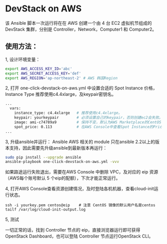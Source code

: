 # DevStack on AWS

该 Ansible 脚本一次运行将在在 AWS 创建一个由 4 台 EC2 虚拟机节组成的 DevStack 集群，分别是 Controller，Network，Computer1 和 Computer2。

## 使用方法：

1, 设计环境变量：

```bash
export AWS_ACCESS_KEY_ID='abc'
export AWS_SECRET_ACCESS_KEY='def'
export AWS_REGION='ap-northeast-2' # AWS 韩国Region
```


2, 打开 one-click-devstack-on-aws.yml 中设置合适的 Spot Instance 价格，Instance Type 推荐使用c4.4xlarge，及keypair密钥名。

```bash
...
  vars:
    instance_type: c4.4xlarge   # 推荐使用c4.4xlarge。
    keypair: yourkeypair        # 必须设置自己的keypair，否则创建ec2会失败。
    image: ami-c74789a9         # 保持不变，默认为AWS Marketplace的CentOS 7，如果之前没用过该 AMI，需要在Marketplace中接受term：https://aws.amazon.com/marketplace/pp/B00O7WM7QW
    spot_price: 0.113           # 在AWS Console中查看Spot Instance的Price History，根据市场情况设置合理的价格
...
```

3, 升级ansible并运行：
Ansible AWS 相关的 module 只在ansible 2.2以上的版本支持，因此需要先升级ansible到最新版本再运行：
```bash
sudo pip install --upgrade ansible
ansible-playbook one-click-devstack-on-aws.yml -vvv
```
如果路途运行失败退出，需要在AWS Console 中删除 VPC，及对应的 eip 资源（AWS每个账号默认 5 个eip的配额），下次才能正常运行。

4, 打开AWS Console查看资源创建情况，及时登陆各机机器，查看cloud-init运行状态。

```
ssh -i yourkey.pem centos@eip    # 注意 CentOS 镜像的默认用户名是centos
tailf /var/log/cloud-init-output.log
```

5, 测试

一切正常的话，找到 Controller 节点的 eip，直接浏览器运行即可获得 OpenStack Dashboard，也可以登陆 Controller 节点运行OpenStack CLI。
```

```




